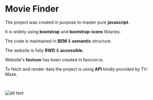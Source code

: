 # Movie Finder

The project was created in purpose to master pure **javascript**.

It is widely using **bootstrap** and **bootstrap-icons** liblaries. 

The code is maintained in **BEM** & **semantic** structure.

The website is fully **RWD** & **accessible**.

Website's **favicon** has been created in favicon.io.

To fetch and render data the project is using **API** kindly provided by TV-Maze.

<br />

![alt text](https://github.com/Dabrowa123/appTV/blob/master/assets/images/movie-finder.jpg?raw=true)
